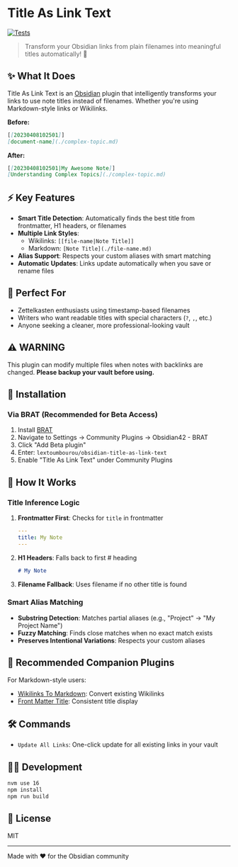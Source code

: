 # Title As Link Text

[![Tests](https://github.com/lextoumbourou/obsidian-title-as-link-text/actions/workflows/test.yml/badge.svg)](https://github.com/lextoumbourou/obsidian-title-as-link-text/actions/workflows/test.yml)

> Transform your Obsidian links from plain filenames into meaningful titles automatically! 🔄

## ✨ What It Does

Title As Link Text is an [Obsidian](https://obsidian.md/) plugin that intelligently transforms your links to use note titles instead of filenames. Whether you're using Markdown-style links or Wikilinks.

**Before:**
```markdown
[[20230408102501]]
[document-name](./complex-topic.md)
```

**After:**
```markdown
[[20230408102501|My Awesome Note]]
[Understanding Complex Topics](./complex-topic.md)
```

## ⚡ Key Features

- **Smart Title Detection**: Automatically finds the best title from frontmatter, H1 headers, or filenames
- **Multiple Link Styles**:
  - Wikilinks: `[[file-name|Note Title]]`
  - Markdown: `[Note Title](./file-name.md)`
- **Alias Support**: Respects your custom aliases with smart matching
- **Automatic Updates**: Links update automatically when you save or rename files

## 🎯 Perfect For

- Zettelkasten enthusiasts using timestamp-based filenames
- Writers who want readable titles with special characters (`?`, `,`, etc.)
- Anyone seeking a cleaner, more professional-looking vault

## ⚠️  WARNING

This plugin can modify multiple files when notes with backlinks are changed. **Please backup your vault before using.**

## 🚀 Installation

### Via BRAT (Recommended for Beta Access)

1. Install [BRAT](https://github.com/TfTHacker/obsidian42-brat)
2. Navigate to Settings → Community Plugins → Obsidian42 - BRAT
3. Click "Add Beta plugin"
4. Enter: `lextoumbourou/obsidian-title-as-link-text`
5. Enable "Title As Link Text" under Community Plugins

## 🔧 How It Works

### Title Inference Logic

1. **Frontmatter First**: Checks for `title` in frontmatter

   ```yaml
   ---
   title: My Note
   ---
   ```

2. **H1 Headers**: Falls back to first # heading

   ```markdown
   # My Note
   ```

3. **Filename Fallback**: Uses filename if no other title is found

### Smart Alias Matching

- **Substring Detection**: Matches partial aliases (e.g., "Project" → "My Project Name")
- **Fuzzy Matching**: Finds close matches when no exact match exists
- **Preserves Intentional Variations**: Respects your custom aliases

## 🤝 Recommended Companion Plugins

For Markdown-style users:

- [Wikilinks To Markdown](https://github.com/agathauy/wikilinks-to-mdlinks-obsidian): Convert existing Wikilinks
- [Front Matter Title](https://github.com/snezhig/obsidian-front-matter-title): Consistent title display

## 🛠️ Commands

- `Update All Links`: One-click update for all existing links in your vault

## 👩‍💻 Development

```bash
nvm use 16
npm install
npm run build
```

## 📄 License

MIT

---

Made with ❤️  for the Obsidian community
